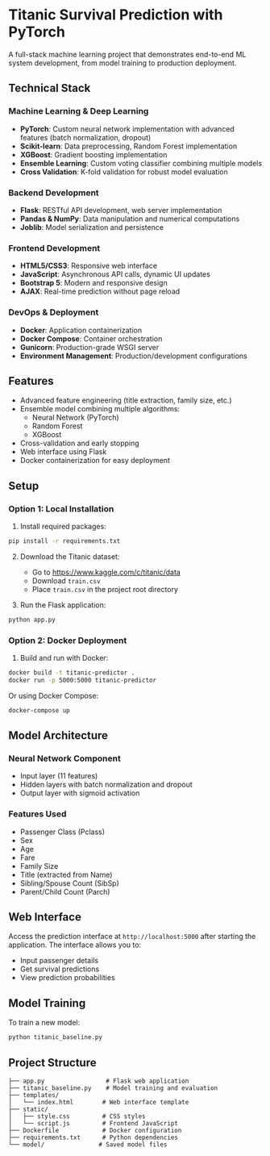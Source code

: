 # Titanic Survival Prediction with PyTorch

A full-stack machine learning project that demonstrates end-to-end ML system development, from model training to production deployment.

## Technical Stack

### Machine Learning & Deep Learning
- **PyTorch**: Custom neural network implementation with advanced features (batch normalization, dropout)
- **Scikit-learn**: Data preprocessing, Random Forest implementation
- **XGBoost**: Gradient boosting implementation
- **Ensemble Learning**: Custom voting classifier combining multiple models
- **Cross Validation**: K-fold validation for robust model evaluation

### Backend Development
- **Flask**: RESTful API development, web server implementation
- **Pandas & NumPy**: Data manipulation and numerical computations
- **Joblib**: Model serialization and persistence

### Frontend Development
- **HTML5/CSS3**: Responsive web interface
- **JavaScript**: Asynchronous API calls, dynamic UI updates
- **Bootstrap 5**: Modern and responsive design
- **AJAX**: Real-time prediction without page reload

### DevOps & Deployment
- **Docker**: Application containerization
- **Docker Compose**: Container orchestration
- **Gunicorn**: Production-grade WSGI server
- **Environment Management**: Production/development configurations

## Features

- Advanced feature engineering (title extraction, family size, etc.)
- Ensemble model combining multiple algorithms:
  - Neural Network (PyTorch)
  - Random Forest
  - XGBoost
- Cross-validation and early stopping
- Web interface using Flask
- Docker containerization for easy deployment

## Setup

### Option 1: Local Installation

1. Install required packages:
```bash
pip install -r requirements.txt
```

2. Download the Titanic dataset:
   - Go to https://www.kaggle.com/c/titanic/data
   - Download `train.csv`
   - Place `train.csv` in the project root directory

3. Run the Flask application:
```bash
python app.py
```

### Option 2: Docker Deployment

1. Build and run with Docker:
```bash
docker build -t titanic-predictor .
docker run -p 5000:5000 titanic-predictor
```

Or using Docker Compose:
```bash
docker-compose up
```

## Model Architecture

### Neural Network Component
- Input layer (11 features)
- Hidden layers with batch normalization and dropout
- Output layer with sigmoid activation

### Features Used
- Passenger Class (Pclass)
- Sex
- Age
- Fare
- Family Size
- Title (extracted from Name)
- Sibling/Spouse Count (SibSp)
- Parent/Child Count (Parch)

## Web Interface

Access the prediction interface at `http://localhost:5000` after starting the application. The interface allows you to:
- Input passenger details
- Get survival predictions
- View prediction probabilities

## Model Training

To train a new model:
```bash
python titanic_baseline.py
```

## Project Structure
```
├── app.py                 # Flask web application
├── titanic_baseline.py    # Model training and evaluation
├── templates/            
│   └── index.html        # Web interface template
├── static/               
│   ├── style.css         # CSS styles
│   └── script.js         # Frontend JavaScript
├── Dockerfile            # Docker configuration
├── requirements.txt      # Python dependencies
└── model/               # Saved model files
```
